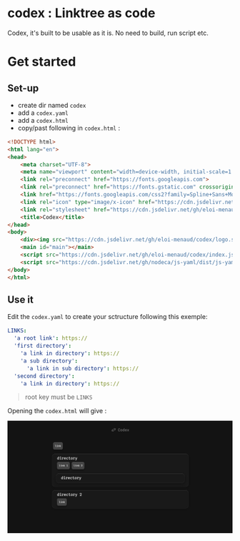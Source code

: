 # codex : Linktree as code
Codex, it's built to be usable as it is. No need to build, run script etc.

# Get started
## Set-up
- create dir named `codex`
- add a `codex.yaml`
- add a `codex.html`
- copy/past following in `codex.html` :
```html
<!DOCTYPE html>
<html lang="en">
<head>
    <meta charset="UTF-8">
    <meta name="viewport" content="width=device-width, initial-scale=1.0">
    <link rel="preconnect" href="https://fonts.googleapis.com">
    <link rel="preconnect" href="https://fonts.gstatic.com" crossorigin>
    <link href="https://fonts.googleapis.com/css2?family=Spline+Sans+Mono:wght@300..700&display=swap" rel="stylesheet">
    <link rel="icon" type="image/x-icon" href="https://cdn.jsdelivr.net/gh/eloi-menaud/codex/fav.ico">
    <link rel="stylesheet" href="https://cdn.jsdelivr.net/gh/eloi-menaud/codex/index.css">
    <title>Codex</title>
</head>
<body>
    <div><img src="https://cdn.jsdelivr.net/gh/eloi-menaud/codex/logo.svg"><h1>Codex</h1></div>
    <main id="main"></main>
    <script src="https://cdn.jsdelivr.net/gh/eloi-menaud/codex/index.js"></script>
    <script src="https://cdn.jsdelivr.net/gh/nodeca/js-yaml/dist/js-yaml.min.js"></script>
</body>
</html>
```
## Use it
Edit the `codex.yaml` to create your sctructure following this exemple:
```yaml
LINKS:
  'a root link': https://
  'first directory':
    'a link in directory': https://
    'a sub directory':
      'a link in sub directory': https://
  'second directory':
    'a link in directory': https://
```
> root key must be `LINKS`

Opening the `codex.html` will give :

![](doc/exemple.png)
